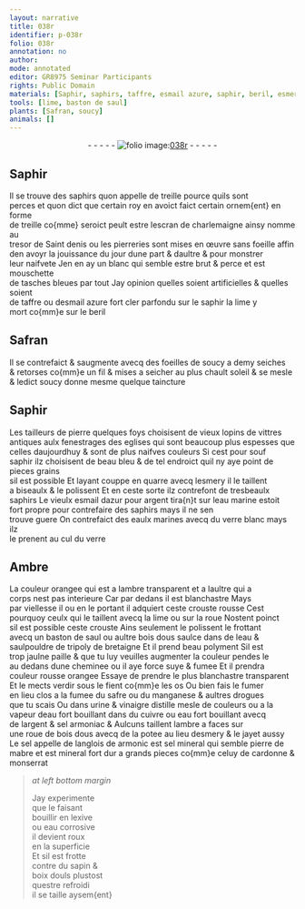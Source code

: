 ```yaml
---
layout: narrative
title: 038r
identifier: p-038r
folio: 038r
annotation: no
author:
mode: annotated
editor: GR8975 Seminar Participants
rights: Public Domain
materials: [Saphir, saphirs, taffre, esmail azure, saphir, beril, esmery, esmail, argent, eaulx marines, verre blanc, Ambre, ambre, saul, bois dous, eau, tripoly de bretaigne, suye, safre, manganese, urine, vinaigre distille, eau fort, cuivre, sel armoniac, potee, jayet, sel mineral, pierre de mabre, lexive, eau corrosive, sapin, boix douls]
tools: [lime, baston de saul]
plants: [Safran, soucy]
animals: []
---
```


<div class="folio" align="center">- - - - - <a href="http://gallica.bnf.fr/ark:/12148/btv1b10500001g/f81.image" target="_blank"><img src="https://cu-mkp.github.io/2017-workshop-edition/assets/photo-icon.png" alt="folio image: " style="display:inline-block; margin-bottom:-3px;"/>038r</a> - - - - - </div>  
  

## <span class="m">Saphir</span>

 
Il se trouve des <span class="m">saphirs</span> quon appelle de treille pource quils sont<br/> perces et quon dict que certain <span class="pro">roy</span> en avoict faict certain ornem{ent} en forme<br/> de treille co{mme} seroict peult estre lescran de <span class="pn">charlemaigne</span> ainsy nomme au<br/> tresor de <span class="pl">Saint denis</span> ou les pierreries sont mises en œuvre sans foeille affin<br/> den avoyr la jouissance du jour dune part & daultre & pour monstrer<br/> leur naifvete Jen en ay un blanc qui semble estre brut & perce et est mouschette<br/> de tasches bleues par tout Jay opinion quelles soient artificielles & quelles soient <br/> de <span class="m">taffre</span> ou d<span class="m">esmail azure</span> fort cler parfondu sur le <span class="m">saphir</span>  la <span class="tl">lime</span> y<br/> mort co{mm}e sur le <span class="m">beril</span>

 
  

## <span class="pa">Safran</span>

 
Il se contrefaict & saugmente avecq des foeilles de <span class="pa">soucy</span> a demy seiches<br/> & retorses co{mm}e un fil & mises a seicher au plus chault soleil & se mesle<br/> & ledict <span class="pa">soucy</span> donne mesme quelque taincture

 
  

## <span class="m">Saphir</span>

 
Les <span class="pro">tailleurs de pierre</span> quelques foys choisisent de vieux lopins de vittres<br/> antiques aulx fenestrages des <span class="env">eglises</span> qui sont beaucoup plus espesses que<br/> celles daujourdhuy & sont de plus naifves couleurs Si cest pour souf<br/> <span class="m">saphir</span> ilz choisisent de beau bleu & de tel endroict quil ny aye point de pieces grains<br/> sil est possible Et layant couppe en quarre avecq l<span class="m">esmery</span> il le taillent<br/> a biseaulx & le polissent Et en ceste sorte ilz contrefont de tresbeaulx<br/> <span class="m">saphirs</span> Le vieulx <span class="m">esmail</span> dazur pour <span class="m">argent</span> tira{n}t sur leau marine estoit<br/> fort propre pour contrefaire des <span class="m">saphirs</span> mays il ne sen<br/> trouve guere On contrefaict des <span class="m">eaulx marines</span> avecq du <span class="m">verre blanc</span> mays ilz<br/> le prenent au cul du verre
 
 
  

## <span class="m">Ambre</span>

 
La couleur orangee qui est a l<span class="m">ambre</span> transparent et a laultre qui a<br/> corps nest pas interieure Car par dedans il est blanchastre Mays<br/> par viellesse il ou en le portant il adquiert ceste crouste rousse Cest<br/> pourquoy ceulx qui le taillent avecq la lime ou sur la roue Nostent poinct<br/> sil est possible ceste crouste Ains seulement le polissent le frottant<br/> avecq un <span class="tl">baston de <span class="m">saul</span></span> ou aultre <span class="m">bois dous</span> saulce dans de l<span class="m">eau</span> &<br/> saulpouldre de <span class="m">tripoly de <span class="pl">bretaigne</span></span> Et il prend beau polyment Sil est<br/> trop jaulne paille & que tu luy veuilles augmenter la couleur pendes le<br/> au dedans dune <span class="env">cheminee</span> ou il aye force <span class="m">suye</span> & fumee Et il prendra<br/> couleur rousse orangee Essaye de prendre le plus blanchastre transparent<br/> Et le mects verdir sous le fient co{mm}e les os Ou bien fais le fumer<br/> en <span class="env">lieu clos</span> a la fumee du <span class="m">safre</span> ou du <span class="m">manganese</span> & aultres drogues<br/> que tu scais Ou dans <span class="m">urine</span> & <span class="m">vinaigre distille</span> mesle de couleurs ou a la<br/> vapeur d<span class="m">eau fort</span> bouillant dans du <span class="m">cuivre</span> ou <span class="m">eau fort</span> bouillant avecq<br/> de l<span class="m">argent</span> & <span class="m">sel armoniac</span> & Aulcuns taillent l<span class="m">ambre</span> a faces sur<br/> une roue de <span class="m">bois dous</span> avecq de la <span class="m">potee</span> au lieu d<span class="m">esmery</span> & le <span class="m">jayet</span> aussy<br/> Le sel appelle de <span class="pl">langlois</span> de armonic est <span class="m">sel mineral</span> qui semble <span class="m">pierre de<br/> mabre</span> et est mineral fort dur a grands pieces co{mm}e celuy de <span class="pl">cardonne</span> &<br/> <span class="pl">monserrat</span>
 
> *at left bottom margin*
> 
>   Jay experimente<br/> que le faisant<br/> bouillir en <span class="m">lexive</span><br/> ou <span class="m">eau corrosive</span><br/> il devient roux<br/> en la superficie<br/> Et sil est frotte<br/> contre du <span class="m">sapin</span> &<br/> <span class="m">boix douls</span> plustost<br/> questre refroidi<br/> il se taille aysem{ent}
 
